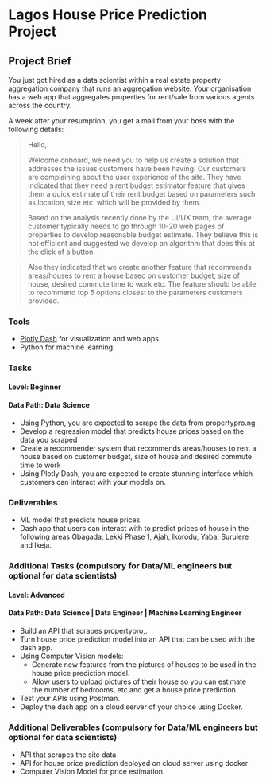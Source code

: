 # Lagos House Price Prediction Project

## Project Brief
You just got hired as a data scientist within a real estate property aggregation company that runs an aggregation website. Your organisation has a web app that aggregates properties for rent/sale from various agents across the country. 

A week after your resumption, you get a mail from your boss with the following details:

> Hello,
> 
> Welcome onboard, we need you to help us create a solution that addresses the issues customers have been having. Our customers are complaining about the user experience of the site. They have indicated that they need a rent budget estimator feature that gives them a quick estimate of their rent budget based on parameters such as location, size etc. which will be provided by them. 
> 
> Based on the analysis recently done by the UI/UX team, the average customer typically needs to go through 10-20 web pages of properties to develop reasonable budget estimate. They believe this is not efficient and suggested we develop an algorithm that does this at the click of a button.
> 

> Also they indicated that we create another feature that recommends areas/houses to rent a house based on customer budget, size of house, desired commute time to work etc. The feature should be able to recommend top 5 options closest to the parameters customers provided.

### Tools
- [Plotly Dash](https://dash.plotly.com/) for visualization and web apps.
- Python for machine learning.

### Tasks
#### Level: Beginner
#### Data Path: Data Science
- Using Python, you are expected to scrape the data from propertypro.ng.
- Develop a regression model that predicts house prices based on the data you scraped
- Create a recommender system that recommends areas/houses to rent a house based on customer budget, size of house and desired commute time to work
- Using Plotly Dash, you are expected to create stunning interface which customers can interact with your models on.

### Deliverables
- ML model that predicts house prices
- Dash app that users can interact with to predict prices of house in the following areas Gbagada, Lekki Phase 1, Ajah, Ikorodu, Yaba, Surulere and Ikeja.

### Additional Tasks (compulsory for Data/ML engineers but optional for data scientists)
#### Level: Advanced
#### Data Path: Data Science | Data Engineer | Machine Learning Engineer
- Build an API that scrapes propertypro,.
- Turn house price prediction model into an API that can be used with the dash app.
- Using Computer Vision models:
    - Generate new features from the pictures of houses to be used in the house price prediction model.
    - Allow users to upload pictures of their house so you can estimate the number of bedrooms, etc and get a house price prediction.
- Test your APIs using Postman.
- Deploy the dash app on a cloud server of your choice using Docker.

### Additional Deliverables (compulsory for Data/ML engineers but optional for data scientists)
- API that scrapes the site data
- API for house price prediction deployed on cloud server using docker
- Computer Vision Model for price estimation.
